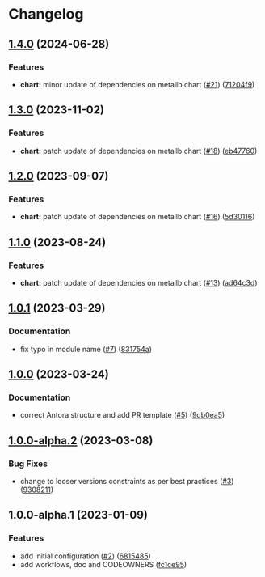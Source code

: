 # Changelog

## [1.4.0](https://github.com/camptocamp/devops-stack-module-metallb/compare/v1.3.0...v1.4.0) (2024-06-28)


### Features

* **chart:** minor update of dependencies on metallb chart ([#21](https://github.com/camptocamp/devops-stack-module-metallb/issues/21)) ([71204f9](https://github.com/camptocamp/devops-stack-module-metallb/commit/71204f923ecae45e6989c1d77ed52da29006f504))

## [1.3.0](https://github.com/camptocamp/devops-stack-module-metallb/compare/v1.2.0...v1.3.0) (2023-11-02)


### Features

* **chart:** patch update of dependencies on metallb chart ([#18](https://github.com/camptocamp/devops-stack-module-metallb/issues/18)) ([eb47760](https://github.com/camptocamp/devops-stack-module-metallb/commit/eb47760019dc5062f34fc86f25ed4043a89a5c03))

## [1.2.0](https://github.com/camptocamp/devops-stack-module-metallb/compare/v1.1.0...v1.2.0) (2023-09-07)


### Features

* **chart:** patch update of dependencies on metallb chart ([#16](https://github.com/camptocamp/devops-stack-module-metallb/issues/16)) ([5d30116](https://github.com/camptocamp/devops-stack-module-metallb/commit/5d301167c60c2de98013797524eeaa8acf0b4daf))

## [1.1.0](https://github.com/camptocamp/devops-stack-module-metallb/compare/v1.0.1...v1.1.0) (2023-08-24)


### Features

* **chart:** patch update of dependencies on metallb chart ([#13](https://github.com/camptocamp/devops-stack-module-metallb/issues/13)) ([ad64c3d](https://github.com/camptocamp/devops-stack-module-metallb/commit/ad64c3dd809886e050f4c7d6fd266af3ccf891ad))

## [1.0.1](https://github.com/camptocamp/devops-stack-module-metallb/compare/v1.0.0...v1.0.1) (2023-03-29)


### Documentation

* fix typo in module name ([#7](https://github.com/camptocamp/devops-stack-module-metallb/issues/7)) ([831754a](https://github.com/camptocamp/devops-stack-module-metallb/commit/831754a31497a08a0bb61c96ea2c9c15075105ae))

## [1.0.0](https://github.com/camptocamp/devops-stack-module-metallb/compare/v1.0.0-alpha.2...v1.0.0) (2023-03-24)


### Documentation

* correct Antora structure and add PR template ([#5](https://github.com/camptocamp/devops-stack-module-metallb/issues/5)) ([9db0ea5](https://github.com/camptocamp/devops-stack-module-metallb/commit/9db0ea51c9ca1e31630503a30cdfe5e68b970991))

## [1.0.0-alpha.2](https://github.com/camptocamp/devops-stack-module-metallb/compare/v1.0.0-alpha.1...v1.0.0-alpha.2) (2023-03-08)


### Bug Fixes

* change to looser versions constraints as per best practices ([#3](https://github.com/camptocamp/devops-stack-module-metallb/issues/3)) ([9308211](https://github.com/camptocamp/devops-stack-module-metallb/commit/93082110dd8a73200fc87883e231d25a8b0acd52))

## 1.0.0-alpha.1 (2023-01-09)


### Features

* add initial configuration ([#2](https://github.com/camptocamp/devops-stack-module-metallb/issues/2)) ([6815485](https://github.com/camptocamp/devops-stack-module-metallb/commit/6815485689a4b58ea99d2be322a899b9dfb067ac))
* add workflows, doc and CODEOWNERS ([fc1ce95](https://github.com/camptocamp/devops-stack-module-metallb/commit/fc1ce959891b19b4f79818c74c90e3cf8823a727))
